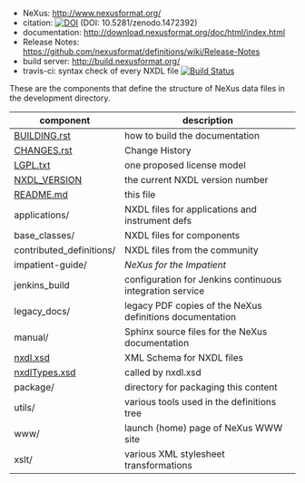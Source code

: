 * NeXus: http://www.nexusformat.org/
* citation: [![DOI](https://zenodo.org/badge/19377430.svg)](https://zenodo.org/badge/latestdoi/19377430) (DOI: 10.5281/zenodo.1472392)
* documentation: http://download.nexusformat.org/doc/html/index.html
* Release Notes: https://github.com/nexusformat/definitions/wiki/Release-Notes
* build server: http://build.nexusformat.org/
* travis-ci: syntax check of every NXDL file [![Build Status](https://travis-ci.org/nexusformat/definitions.svg)](https://travis-ci.org/nexusformat/definitions)

These are the components that define the structure of NeXus data files 
in the development directory.

component                      | description
-------------------------------|------------------------
[BUILDING.rst](BUILDING.rst)   | how to build the documentation
[CHANGES.rst](CHANGES.rst)     | Change History
[LGPL.txt](LGPL.txt)           | one proposed license model
[NXDL_VERSION](NXDL_VERSION)   | the current NXDL version number
[README.md](README.md)         | this file
applications/                  | NXDL files for applications and instrument defs
base_classes/                  | NXDL files for components
contributed_definitions/       | NXDL files from the community
impatient-guide/               | *NeXus for the Impatient*
jenkins_build                  | configuration for Jenkins continuous integration service
legacy_docs/                   | legacy PDF copies of the NeXus definitions documentation
manual/                        | Sphinx source files for the NeXus documentation
[nxdl.xsd](nxdl.xsd)           | XML Schema for NXDL files
[nxdlTypes.xsd](nxdlTypes.xsd) | called by nxdl.xsd
package/                       | directory for packaging this content
utils/                         | various tools used in the definitions tree
www/                           | launch (home) page of NeXus WWW site
xslt/                          | various XML stylesheet transformations
